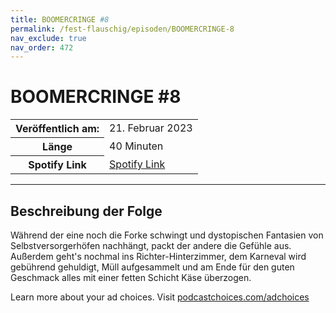 ```yaml
---
title: BOOMERCRINGE #8
permalink: /fest-flauschig/episoden/BOOMERCRINGE-8
nav_exclude: true
nav_order: 472
---
```


# BOOMERCRINGE #8
<table class="resp-table dcf-table dcf-table-responsive dcf-table-bordered dcf-table-striped dcf-w-100%">
                    <tbody>
                        <tr>
                            <th scope="row">Veröffentlich am:</th>
                            <td data-label="Veröffentlich am:">21. Februar 2023</td>
                        </tr>
                        <tr>
                            <th scope="row">Länge </th>
                            <td data-label="Länge ">40 Minuten</td>
                        </tr><tr>
                                <th scope="row">Spotify Link</th>
                                <td data-label="Spotify Link"><a href="https://open.spotify.com/episode/1rWeBuINZVtkBht52L7Lky">Spotify Link</a></td>
                            </tr></tbody>
                </table>

***

## Beschreibung der Folge

<div>
<p>Während der eine noch die Forke schwingt und dystopischen Fantasien von Selbstversorgerhöfen nachhängt, packt der andere die Gefühle aus. Außerdem geht&#39;s nochmal ins Richter-Hinterzimmer, dem Karneval wird gebührend gehuldigt, Müll aufgesammelt und am Ende für den guten Geschmack alles mit einer fetten Schicht Käse überzogen.</p><p> </p><p>Learn more about your ad choices. Visit <a href="https://podcastchoices.com/adchoices" rel="nofollow">podcastchoices.com/adchoices</a></p>  
</div>

